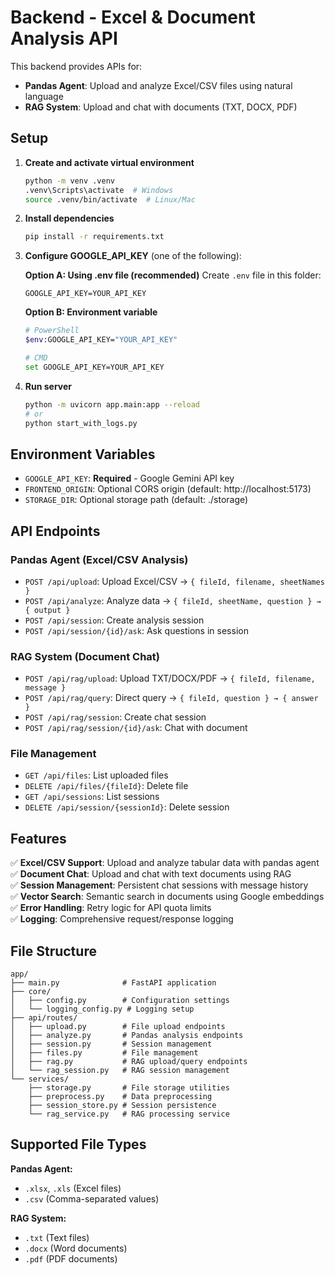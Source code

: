 # Backend - Excel & Document Analysis API

This backend provides APIs for:
- **Pandas Agent**: Upload and analyze Excel/CSV files using natural language
- **RAG System**: Upload and chat with documents (TXT, DOCX, PDF)

## Setup

1. **Create and activate virtual environment**
   ```bash
   python -m venv .venv
   .venv\Scripts\activate  # Windows
   source .venv/bin/activate  # Linux/Mac
   ```

2. **Install dependencies**
   ```bash
   pip install -r requirements.txt
   ```

3. **Configure GOOGLE_API_KEY** (one of the following):
   
   **Option A: Using .env file (recommended)**
   Create `.env` file in this folder:
   ```
   GOOGLE_API_KEY=YOUR_API_KEY
   ```
   
   **Option B: Environment variable**
   ```bash
   # PowerShell
   $env:GOOGLE_API_KEY="YOUR_API_KEY"
   
   # CMD
   set GOOGLE_API_KEY=YOUR_API_KEY
   ```

4. **Run server**
   ```bash
   python -m uvicorn app.main:app --reload
   # or
   python start_with_logs.py
   ```

## Environment Variables

- `GOOGLE_API_KEY`: **Required** - Google Gemini API key
- `FRONTEND_ORIGIN`: Optional CORS origin (default: http://localhost:5173)
- `STORAGE_DIR`: Optional storage path (default: ./storage)

## API Endpoints

### Pandas Agent (Excel/CSV Analysis)
- `POST /api/upload`: Upload Excel/CSV → `{ fileId, filename, sheetNames }`
- `POST /api/analyze`: Analyze data → `{ fileId, sheetName, question } → { output }`
- `POST /api/session`: Create analysis session
- `POST /api/session/{id}/ask`: Ask questions in session

### RAG System (Document Chat)
- `POST /api/rag/upload`: Upload TXT/DOCX/PDF → `{ fileId, filename, message }`
- `POST /api/rag/query`: Direct query → `{ fileId, question } → { answer }`
- `POST /api/rag/session`: Create chat session
- `POST /api/rag/session/{id}/ask`: Chat with document

### File Management
- `GET /api/files`: List uploaded files
- `DELETE /api/files/{fileId}`: Delete file
- `GET /api/sessions`: List sessions
- `DELETE /api/session/{sessionId}`: Delete session

## Features

✅ **Excel/CSV Support**: Upload and analyze tabular data with pandas agent  
✅ **Document Chat**: Upload and chat with text documents using RAG  
✅ **Session Management**: Persistent chat sessions with message history  
✅ **Vector Search**: Semantic search in documents using Google embeddings  
✅ **Error Handling**: Retry logic for API quota limits  
✅ **Logging**: Comprehensive request/response logging

## File Structure

```
app/
├── main.py              # FastAPI application
├── core/
│   ├── config.py        # Configuration settings
│   └── logging_config.py # Logging setup
├── api/routes/
│   ├── upload.py        # File upload endpoints
│   ├── analyze.py       # Pandas analysis endpoints
│   ├── session.py       # Session management
│   ├── files.py         # File management
│   ├── rag.py           # RAG upload/query endpoints
│   └── rag_session.py   # RAG session management
└── services/
    ├── storage.py       # File storage utilities
    ├── preprocess.py    # Data preprocessing
    ├── session_store.py # Session persistence
    └── rag_service.py   # RAG processing service
```

## Supported File Types

**Pandas Agent:**
- `.xlsx`, `.xls` (Excel files)
- `.csv` (Comma-separated values)

**RAG System:**
- `.txt` (Text files)
- `.docx` (Word documents)  
- `.pdf` (PDF documents)
